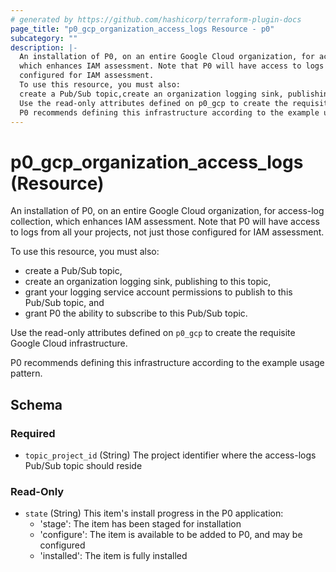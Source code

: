 ```yaml
---
# generated by https://github.com/hashicorp/terraform-plugin-docs
page_title: "p0_gcp_organization_access_logs Resource - p0"
subcategory: ""
description: |-
  An installation of P0, on an entire Google Cloud organization, for access-log collection,
  which enhances IAM assessment. Note that P0 will have access to logs from all your projects, not just those
  configured for IAM assessment.
  To use this resource, you must also:
  create a Pub/Sub topic,create an organization logging sink, publishing to this topic,grant your logging service account permissions to publish to this Pub/Sub topic, andgrant P0 the ability to subscribe to this Pub/Sub topic.
  Use the read-only attributes defined on p0_gcp to create the requisite Google Cloud infrastructure.
  P0 recommends defining this infrastructure according to the example usage pattern.
---
```


# p0_gcp_organization_access_logs (Resource)

An installation of P0, on an entire Google Cloud organization, for access-log collection,
which enhances IAM assessment. Note that P0 will have access to logs from all your projects, not just those
configured for IAM assessment.

To use this resource, you must also:
- create a Pub/Sub topic,
- create an organization logging sink, publishing to this topic,
- grant your logging service account permissions to publish to this Pub/Sub topic, and
- grant P0 the ability to subscribe to this Pub/Sub topic.

Use the read-only attributes defined on `p0_gcp` to create the requisite Google Cloud infrastructure.

P0 recommends defining this infrastructure according to the example usage pattern.



<!-- schema generated by tfplugindocs -->
## Schema

### Required

- `topic_project_id` (String) The project identifier where the access-logs Pub/Sub topic should reside

### Read-Only

- `state` (String) This item's install progress in the P0 application:
	- 'stage': The item has been staged for installation
	- 'configure': The item is available to be added to P0, and may be configured
	- 'installed': The item is fully installed
